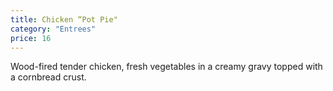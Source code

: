 ```yaml
---
title: Chicken “Pot Pie"
category: "Entrees"
price: 16
---
```

Wood-fired tender chicken, fresh vegetables in a creamy gravy topped with a cornbread crust.